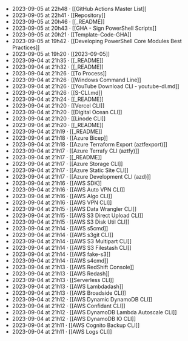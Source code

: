 - 2023-09-05 at 22h48 · [[GitHub Actions Master List]]
- 2023-09-05 at 22h41 · [[Repository]]
- 2023-09-05 at 20h46 · [[_README]]
- 2023-09-05 at 20h43 · [[GHA - Sign PowerShell Scripts]]
- 2023-09-05 at 20h21 · [[Template-Code-GHA]]
- 2023-09-05 at 19h42 · [[Developing PowerShell Core Modules Best Practices]]
- 2023-09-05 at 19h20 · [[2023-09-05]]
- 2023-09-04 at 21h35 · [[_README]]
- 2023-09-04 at 21h32 · [[_README]]
- 2023-09-04 at 21h26 · [[To Process]]
- 2023-09-04 at 21h26 · [[Windows Command Line]]
- 2023-09-04 at 21h26 · [[YouTube Download CLI - youtube-dl.md]]
- 2023-09-04 at 21h26 · [[S-CLI.md]]
- 2023-09-04 at 21h24 · [[_README]]
- 2023-09-04 at 21h20 · [[Vercel CLI]]
- 2023-09-04 at 21h20 · [[Digital Ocean CLI]]
- 2023-09-04 at 21h20 · [[Linode CLI]]
- 2023-09-04 at 21h20 · [[_README]]
- 2023-09-04 at 21h19 · [[_README]]
- 2023-09-04 at 21h18 · [[Azure Bicep]]
- 2023-09-04 at 21h18 · [[Azure Terraform Export (aztfexport)]]
- 2023-09-04 at 21h17 · [[Azure Terrafy CLI (aztfy)]]
- 2023-09-04 at 21h17 · [[_README]]
- 2023-09-04 at 21h17 · [[Azure Storage CLI]]
- 2023-09-04 at 21h17 · [[Azure Static Site CLI]]
- 2023-09-04 at 21h17 · [[Azure Development CLI (azd)]]
- 2023-09-04 at 21h16 · [[AWS SDK]]
- 2023-09-04 at 21h16 · [[AWS Auto VPN CLI]]
- 2023-09-04 at 21h16 · [[AWS Algo CLI]]
- 2023-09-04 at 21h16 · [[AWS VPN CLI]]
- 2023-09-04 at 21h15 · [[AWS Data Wrangler CLI]]
- 2023-09-04 at 21h15 · [[AWS S3 Direct Upload CLI]]
- 2023-09-04 at 21h15 · [[AWS S3 Disk Util CLI]]
- 2023-09-04 at 21h14 · [[AWS s5cmd]]
- 2023-09-04 at 21h14 · [[AWS s3git CLI]]
- 2023-09-04 at 21h14 · [[AWS S3 Multipart CLI]]
- 2023-09-04 at 21h14 · [[AWS S3 Filestash CLI]]
- 2023-09-04 at 21h14 · [[AWS fake-s3]]
- 2023-09-04 at 21h14 · [[AWS s4cmd]]
- 2023-09-04 at 21h13 · [[AWS RedShift Console]]
- 2023-09-04 at 21h13 · [[AWS Redash]]
- 2023-09-04 at 21h13 · [[Serverless CLI]]
- 2023-09-04 at 21h13 · [[AWS Lambdadash]]
- 2023-09-04 at 21h13 · [[AWS Broadside CLI]]
- 2023-09-04 at 21h12 · [[AWS Dynamic DynamoDB CLI]]
- 2023-09-04 at 21h12 · [[AWS Confidant CLI]]
- 2023-09-04 at 21h12 · [[AWS DynamoDB Lambda Autoscale CLI]]
- 2023-09-04 at 21h12 · [[AWS DynamoDB IO CLI]]
- 2023-09-04 at 21h11 · [[AWS Cognito Backup CLI]]
- 2023-09-04 at 21h11 · [[AWS Logs CLI]]
